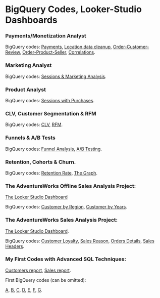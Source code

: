 # BigQuery Codes, Looker-Studio Dashboards


  ### Payments/Monetization Analyst

  BigQuery codes: 
  [Payments](https://github.com/GretaLim/BigQuery_Dashboards/blob/cf2620b33695e9397d3ea01e9468f14d729ce219/M4%20S3%20payments.sql),
  [Location data cleanup](https://github.com/GretaLim/BigQuery_Dashboards/blob/cf2620b33695e9397d3ea01e9468f14d729ce219/M4%20S3%20geolocation%20data%20clean.sql),
  [Order-Customer-Review](https://github.com/GretaLim/BigQuery_Dashboards/blob/cf2620b33695e9397d3ea01e9468f14d729ce219/M4%20S3%20order_customer_review.sql),
  [Order-Product-Seller](https://github.com/GretaLim/BigQuery_Dashboards/blob/cf2620b33695e9397d3ea01e9468f14d729ce219/M4%20S3%20order_product_seller.sql),
  [Correlations](https://github.com/GretaLim/BigQuery_Dashboards/blob/cf2620b33695e9397d3ea01e9468f14d729ce219/M4%20S3%20correlations.sql).

  ### Marketing Analyst

  BigQuery codes: [Sessions & Marketing Analysis](https://github.com/GretaLim/BigQuery_Dashboards/blob/ea0b67feb1c188ecc92a863fec7ff1f7b2566a3d/M4%20S2%20Marketing%20Aalysis.sql).

  ### Product Analyst

  BigQuery codes: [Sessions with Purchases](https://github.com/GretaLim/BigQuery_Dashboards/blob/f8f62f951ea7eb5dc227dc4d859c77f7bceeec88/M4%20S1%20Protuct%20Analyst.sql).
  
  ### CLV, Customer Segmentation & RFM

  BigQuery codes:
  [CLV](https://github.com/GretaLim/BigQuery_Dashboards/blob/48f282f913b9fbcdb6c2c351ffaa6fdbc3b46d99/M3%20S3%20CLV.sql),
  [RFM](https://github.com/GretaLim/BigQuery_Dashboards/blob/718440785941dfca4c790e3d4d3b61c104e621db/M3%20S3%20RFM.sql).

  ### Funnels & A/B Tests
  
  BigQuery codes: [Funnel Analysis](https://github.com/GretaLim/BigQuery_Dashboards/blob/7fd3b8a6f141a00dccd10ae2f368d6ad72ce1155/M3%20S2%20funnel%20analysis.sql),
  [A/B Testing](https://github.com/GretaLim/BigQuery_Dashboards/blob/7fd3b8a6f141a00dccd10ae2f368d6ad72ce1155/M3%20S2%20A_B%20testing.sql).
  
  ### Retention, Cohorts & Churn.

  BigQuery codes: [Retention Rate](https://github.com/GretaLim/sql-codes/blob/bcbe84bbdcacfe850ec8665054182ad211cd06ca/M3%20S1%20retention.sql),
  [The Graph](https://github.com/GretaLim/sql-codes/blob/bcbe84bbdcacfe850ec8665054182ad211cd06ca/M3%20S1%20retention%20graph.sql).

  ###  The AdventureWorks Offline Sales Analysis Project:
  [The Looker Studio Dashboard](https://lookerstudio.google.com/reporting/fbb33516-06de-4a6c-8494-e7ae779984b9)

  BigQuery codes: [Customer by Region](https://github.com/GretaLim/sql-codes/blob/ec90b3c7a866fca10dcda0e12e324a7193125270/Module_2_Sprint_2_Customer_by_Region.sql), 
  [Customer by Years](https://github.com/GretaLim/sql-codes/blob/ec90b3c7a866fca10dcda0e12e324a7193125270/Module_2_Sprint_2_Customer_by_year.sql).

  ### The AdventureWorks Sales Analysis Project:
  [The Looker Studio Dashboard](https://lookerstudio.google.com/reporting/519c4be3-078e-4ae2-a63a-240da90e364b).

  BigQuery codes: [Customer Loyalty](https://github.com/GretaLim/sql-codes/blob/918aa7bbd2b27e3d216c23a7905beccd1d6961eb/Module_2_Sprint_1_Customer_Loyalty.sql),
  [Sales Reason](https://github.com/GretaLim/sql-codes/blob/918aa7bbd2b27e3d216c23a7905beccd1d6961eb/Module_2_Sprint_1_Sales_reason.sql),
  [Orders Details](https://github.com/GretaLim/sql-codes/blob/918aa7bbd2b27e3d216c23a7905beccd1d6961eb/Module_2_Sprint_1_order_details.sql),
  [Sales Headers](https://github.com/GretaLim/sql-codes/blob/918aa7bbd2b27e3d216c23a7905beccd1d6961eb/Module_2_Sprint_1_sales_location.sql).
  
  ### My First Codes with Advanced SQL Techniques:

  [Customers report](https://github.com/GretaLim/sql-codes/blob/f1cb9337d98c60e6dd9930cfe274bfbdf503b4b3/Module_1_Sprint_4_Task-1.sql),
  [Sales report](https://github.com/GretaLim/sql-codes/blob/f1cb9337d98c60e6dd9930cfe274bfbdf503b4b3/Module_1_Sprint_4_Task-2.sql).
       
  First BigQuery codes (can be omitted):
     
  [A](https://github.com/GretaLim/sql-codes/blob/945559cf536192cc8cdbf60a11a0fd9acdedf74d/Module_1_Sprint_3_Task-1.1.sql),
  [B](https://github.com/GretaLim/sql-codes/blob/945559cf536192cc8cdbf60a11a0fd9acdedf74d/Module_1_Sprint_3_Task-1.2.sql),
  [C](https://github.com/GretaLim/sql-codes/blob/945559cf536192cc8cdbf60a11a0fd9acdedf74d/Module_1_Sprint_3_Task-1.3.sql),
  [D](https://github.com/GretaLim/sql-codes/blob/945559cf536192cc8cdbf60a11a0fd9acdedf74d/Module_1_Sprint_3_Task-1.4.sql),
  [E](https://github.com/GretaLim/sql-codes/blob/945559cf536192cc8cdbf60a11a0fd9acdedf74d/Module_1_Sprint_3_Task-2.1.sql),
  [F](https://github.com/GretaLim/sql-codes/blob/945559cf536192cc8cdbf60a11a0fd9acdedf74d/Module_1_Sprint_3_Task-2.2.sql),
  [G](https://github.com/GretaLim/sql-codes/blob/945559cf536192cc8cdbf60a11a0fd9acdedf74d/Module_1_Sprint_3_Task-2.3.sql).

